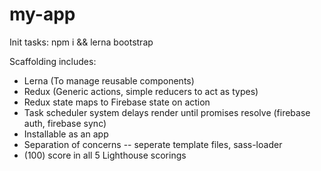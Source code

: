 # my-app
Init tasks:
  npm i && lerna bootstrap

Scaffolding includes:
  * Lerna (To manage reusable components)
  * Redux (Generic actions, simple reducers to act as types)
  * Redux state maps to Firebase state on action
  * Task scheduler system delays render until promises resolve (firebase auth, firebase sync)
  * Installable as an app
  * Separation of concerns -- seperate template files, sass-loader
  * (100) score in all 5 Lighthouse scorings
